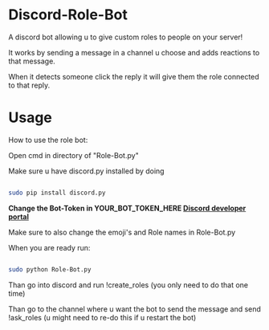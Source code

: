 # Discord-Role-Bot

A discord bot allowing u to give custom roles to people on your server!

It works by sending a message in a channel u choose and adds reactions to that message.

When it detects someone click the reply it will give them the role connected to that reply.

# Usage 

How to use the role bot:

Open cmd in directory of "Role-Bot.py"

Make sure u have discord.py installed by doing

```bash

sudo pip install discord.py

```

**Change the Bot-Token in YOUR_BOT_TOKEN_HERE [Discord developer portal](https://discord.com/developers/applications)**

Make sure to also change the emoji's and Role names in Role-Bot.py

When you are ready run:

```bash

sudo python Role-Bot.py

```

Than go into discord and run !create_roles (you only need to do that one time)

Than go to the channel where u want the bot to send the message and send !ask_roles (u might need to re-do this if u restart the bot)